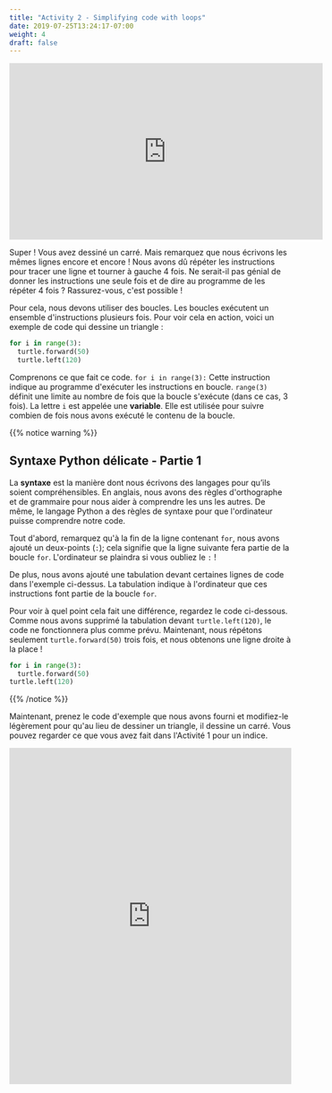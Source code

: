 ```yaml
---
title: "Activity 2 - Simplifying code with loops"
date: 2019-07-25T13:24:17-07:00
weight: 4
draft: false
---
```


<p style="text-align: center;"><iframe width="560" height="315" src="https://www.youtube.com/embed/kGhMGdqqV-w" frameborder="0" allow="accelerometer; autoplay; clipboard-write; encrypted-media; gyroscope; picture-in-picture" allowfullscreen></iframe></p>

Super ! Vous avez dessiné un carré. Mais remarquez que nous écrivons les mêmes lignes encore et encore ! Nous avons dû répéter les instructions pour tracer une ligne et tourner à gauche 4 fois. Ne serait-il pas génial de donner les instructions une seule fois et de dire au programme de les répéter 4 fois ? Rassurez-vous, c'est possible !

Pour cela, nous devons utiliser des boucles. Les boucles exécutent un ensemble d'instructions plusieurs fois. Pour voir cela en action, voici un exemple de code qui dessine un triangle :

``` python
for i in range(3):
  turtle.forward(50)
  turtle.left(120)
```

Comprenons ce que fait ce code. `for i in range(3):` Cette instruction indique au programme d'exécuter les instructions en boucle. `range(3)` définit une limite au nombre de fois que la boucle s'exécute (dans ce cas, 3 fois). La lettre `i` est appelée une **variable**. Elle est utilisée pour suivre combien de fois nous avons exécuté le contenu de la boucle.

{{% notice warning %}}

## Syntaxe Python délicate - Partie 1

La **syntaxe** est la manière dont nous écrivons des langages pour qu’ils soient compréhensibles. En anglais, nous avons des règles d'orthographe et de grammaire pour nous aider à comprendre les uns les autres. De même, le langage Python a des règles de syntaxe pour que l'ordinateur puisse comprendre notre code.

Tout d'abord, remarquez qu'à la fin de la ligne contenant `for`, nous avons ajouté un deux-points (`:`); cela signifie que la ligne suivante fera partie de la boucle `for`. L'ordinateur se plaindra si vous oubliez le `:` !

De plus, nous avons ajouté une tabulation devant certaines lignes de code dans l'exemple ci-dessus. La tabulation indique à l'ordinateur que ces instructions font partie de la boucle `for`.

Pour voir à quel point cela fait une différence, regardez le code ci-dessous. Comme nous avons supprimé la tabulation devant `turtle.left(120)`, le code ne fonctionnera plus comme prévu. Maintenant, nous répétons seulement `turtle.forward(50)` trois fois, et nous obtenons une ligne droite à la place !

``` python
for i in range(3):
  turtle.forward(50)
turtle.left(120)
```

{{% /notice %}}

Maintenant, prenez le code d'exemple que nous avons fourni et modifiez-le légèrement pour qu'au lieu de dessiner un triangle, il dessine un carré. Vous pouvez regarder ce que vous avez fait dans l'Activité 1 pour un indice.

<iframe src="https://trinket.io/embed/python/892913b49a" width="100%" height="600" frameborder="0" marginwidth="0" marginheight="0" allowfullscreen></iframe>